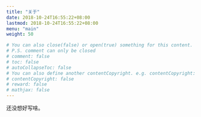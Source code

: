 ```yaml
---
title: "关于"
date: 2018-10-24T16:55:22+08:00
lastmod: 2018-10-24T16:55:22+08:00
menu: "main"
weight: 50

# You can also close(false) or open(true) something for this content.
# P.S. comment can only be closed
# comment: false
# toc: false
# autoCollapseToc: false
# You can also define another contentCopyright. e.g. contentCopyright: "This is another copyright."
# contentCopyright: false
# reward: false
# mathjax: false
---
```


<!--more-->
还没想好写啥。
